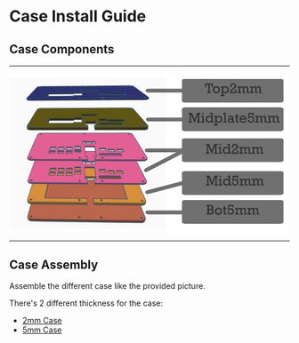 # Case Install Guide

## **Case Components**
---
![Case Install Guide](/Assets/images/casever1.jpg)


---
## **Case Assembly**
Assemble the different case like the provided picture.

There's 2 different thickness for the case:
-   [2mm Case](/Case/Case2D/2mm/)
-   [5mm Case](/Case/Case2D/5mm/)
